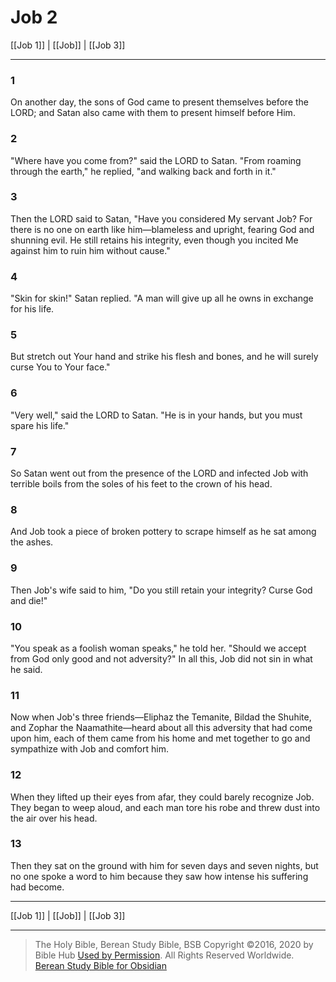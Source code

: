 # Job 2

[[Job 1]] | [[Job]] | [[Job 3]]

---

### 1
On another day, the sons of God came to present themselves before the LORD; and Satan also came with them to present himself before Him.

### 2
"Where have you come from?" said the LORD to Satan. "From roaming through the earth," he replied, "and walking back and forth in it."

### 3
Then the LORD said to Satan, "Have you considered My servant Job? For there is no one on earth like him—blameless and upright, fearing God and shunning evil. He still retains his integrity, even though you incited Me against him to ruin him without cause."

### 4
"Skin for skin!" Satan replied. "A man will give up all he owns in exchange for his life.

### 5
But stretch out Your hand and strike his flesh and bones, and he will surely curse You to Your face."

### 6
"Very well," said the LORD to Satan. "He is in your hands, but you must spare his life."

### 7
So Satan went out from the presence of the LORD and infected Job with terrible boils from the soles of his feet to the crown of his head.

### 8
And Job took a piece of broken pottery to scrape himself as he sat among the ashes.

### 9
Then Job's wife said to him, "Do you still retain your integrity? Curse God and die!"

### 10
"You speak as a foolish woman speaks," he told her. "Should we accept from God only good and not adversity?" In all this, Job did not sin in what he said.

### 11
Now when Job's three friends—Eliphaz the Temanite, Bildad the Shuhite, and Zophar the Naamathite—heard about all this adversity that had come upon him, each of them came from his home and met together to go and sympathize with Job and comfort him.

### 12
When they lifted up their eyes from afar, they could barely recognize Job. They began to weep aloud, and each man tore his robe and threw dust into the air over his head.

### 13
Then they sat on the ground with him for seven days and seven nights, but no one spoke a word to him because they saw how intense his suffering had become.

---

[[Job 1]] | [[Job]] | [[Job 3]]

---

> The Holy Bible, Berean Study Bible, BSB
> Copyright &copy;2016, 2020 by Bible Hub
> [Used by Permission](https://berean.bible/terms.htm). All Rights Reserved Worldwide.
> [Berean Study Bible for Obsidian](https://github.com/gapmiss/berean-study-bible-for-obsidian)

